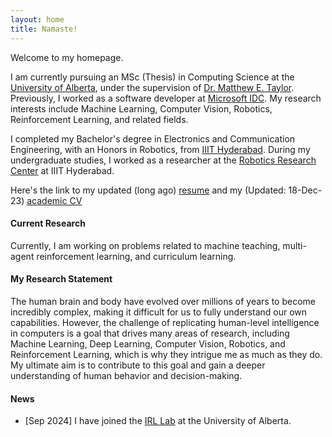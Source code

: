 ```yaml
---
layout: home
title: Namaste!
---
```


Welcome to my homepage.

I am currently pursuing an MSc (Thesis) in Computing Science at the [University of Alberta](https://www.ualberta.ca/en/index.html), under the supervision of [Dr. Matthew E. Taylor](https://drmatttaylor.net/). Previously, I worked as a software developer at [Microsoft IDC](https://www.microsoft.com/en-in/msidc/). My research interests include Machine Learning, Computer Vision, Robotics, Reinforcement Learning, and related fields.

I completed my Bachelor's degree in Electronics and Communication Engineering, with an Honors in Robotics, from [IIIT Hyderabad](https://www.iiit.ac.in/). During my undergraduate studies, I worked as a researcher at the [Robotics Research Center](https://robotics.iiit.ac.in/) at IIIT Hyderabad.

Here's the link to my updated (long ago) [resume](https://kharyal.github.io//CV.pdf) and my (Updated: 18-Dec-23) [academic CV](https://kharyal.github.io//academic.pdf)


#### Current Research
Currently, I am working on problems related to machine teaching, multi-agent reinforcement learning, and curriculum learning.

#### My Research Statement
The human brain and body have evolved over millions of years to become incredibly complex, making it difficult for us to fully understand our own capabilities. However, the challenge of replicating human-level intelligence in computers is a goal that drives many areas of research, including Machine Learning, Deep Learning, Computer Vision, Robotics, and Reinforcement Learning, which is why they intrigue me as much as they do. My ultimate aim is to contribute to this goal and gain a deeper understanding of human behavior and decision-making.

#### News
- [Sep 2024] I have joined the [IRL Lab](https://irll.ca/) at the University of Alberta.

<!--- ## Welcome to GitHub Pages
You can use the [editor on GitHub](https://github.com/roomno308/roomno308.github.io/edit/main/index.md) to maintain and preview the content for your website in Markdown files.
Whenever you commit to this repository, GitHub Pages will run [Jekyll](https://jekyllrb.com/) to rebuild the pages in your site, from the content in your Markdown files.
### Markdown
Markdown is a lightweight and easy-to-use syntax for styling your writing. It includes conventions for
```markdown
Syntax highlighted code block
# Header 1
## Header 2
### Header 3
- Bulleted
- List
1. Numbered
2. List
**Bold** and _Italic_ and `Code` text
[Link](url) and ![Image](src)
```
For more details see [GitHub Flavored Markdown](https://guides.github.com/features/mastering-markdown/).
### Jekyll Themes
Your Pages site will use the layout and styles from the Jekyll theme you have selected in your [repository settings](https://github.com/roomno308/roomno308.github.io/settings). The name of this theme is saved in the Jekyll `_config.yml` configuration file.
### Support or Contact
Having trouble with Pages? Check out our [documentation](https://docs.github.com/categories/github-pages-basics/) or [contact support](https://support.github.com/contact) and we’ll help you sort it out. -->
